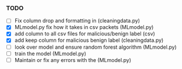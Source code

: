 ### TODO

- [ ] Fix column drop and formatting in (cleaningdata.py)
- [X] MLmodel.py fix how it takes in csv packets (MLmodel.py)
- [X] add column to all csv files for malicious/benign label (csv)
- [X] add keep column for malicious benign label (cleaningdata.py)
- [ ] look over model and ensure random forest algorithm  (MLmodel.py)
- [ ] train the model     (MLmodel.py)
- [ ] Maintain or fix any errors with the  (MLmodel.py)
